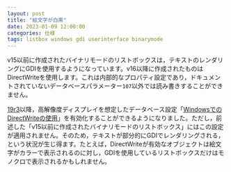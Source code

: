 ```yaml
---
layout: post
title: "絵文字が白黒"
date: 2023-01-09 12:00:00
categories: 仕様
tags: listbox windows gdi userinterface binarymode
---
```


v15以前に作成されたバイナリモードのリストボックスは，テキストのレンダリングにGDIを使用するようになっています。v16以降に作成されたものはDirectWriteを使用します。これは内部的なプロパティ設定であり，ドキュメントされていないデータベースパラメーター`107`以外では読み書きすることができません。

[19r3](https://doc.4d.com/4Dv19R7/4D/19-R7/Changes-and-updates-in-4D-v19-R3.300-6020033.ja.html)以降，高解像度ディスプレイを想定したデータベース設定「[WindowsでのDirectWriteの使用](https://doc.4d.com/4Dv19R7/4D/19-R7/Changes-and-updates-in-4D-v19-R3.300-6020033.ja.html)」を有効化することができるようになりました。ただし，前述した「v15以前に作成されたバイナリモードのリストボックス」にはこの設定が適用されません。そのため，テキストが部分的にGDIでレンダリングされる，という状況が生じ得ます。たとえば，DirectWriteが有効なオブジェクトは絵文字がカラーで表示されるのに対し，GDIを使用しているリストボックスだけはモノクロで表示されるかもしれません。
